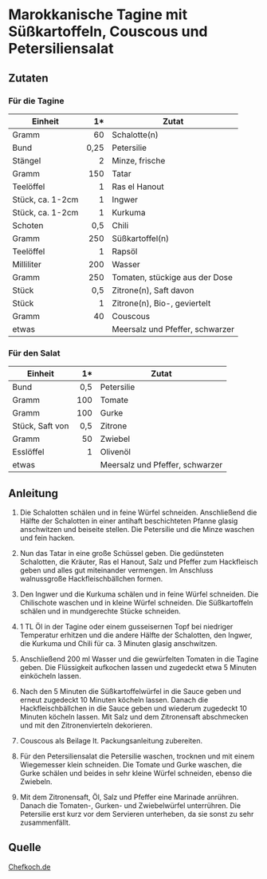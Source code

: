 # Marokkanische Tagine mit Süßkartoffeln, Couscous und Petersiliensalat

## Zutaten

### Für die Tagine

| Einheit          | 1*   | Zutat                           |
|------------------|-----:|---------------------------------|
| Gramm            | 60   | Schalotte(n)                    |
| Bund             | 0,25 | Petersilie                      |
| Stängel          | 2    | Minze, frische                  |
| Gramm            | 150  | Tatar                           |
| Teelöffel        | 1    | Ras el Hanout                   |
| Stück, ca. 1-2cm | 1    | Ingwer                          |
| Stück, ca. 1-2cm | 1    | Kurkuma                         |
| Schoten          | 0,5  | Chili                           |
| Gramm            | 250  | Süßkartoffel(n)                 |
| Teelöffel        | 1    | Rapsöl                          |
| Milliliter       | 200  | Wasser                          |
| Gramm            | 250  | Tomaten, stückige aus der Dose  |
| Stück            | 0,5  | Zitrone(n), Saft davon          |
| Stück            | 1    | Zitrone(n), Bio-, geviertelt    |
| Gramm            | 40   | Couscous                        |
| etwas            |      | Meersalz und Pfeffer, schwarzer |

### Für den Salat

| Einheit         | 1*  | Zutat                           |
|-----------------|----:|---------------------------------|
| Bund            | 0,5 | Petersilie                      |
| Gramm           | 100 | Tomate                          |
| Gramm           | 100 | Gurke                           |
| Stück, Saft von | 0,5 | Zitrone                         |
| Gramm           | 50  | Zwiebel                         |
| Esslöffel       | 1   | Olivenöl                        |
| etwas           |     | Meersalz und Pfeffer, schwarzer |

## Anleitung

1. Die Schalotten schälen und in feine Würfel schneiden. Anschließend die Hälfte
   der Schalotten in einer antihaft beschichteten Pfanne glasig anschwitzen und
   beiseite stellen. Die Petersilie und die Minze waschen und fein hacken.

2. Nun das Tatar in eine große Schüssel geben. Die gedünsteten Schalotten, die
   Kräuter, Ras el Hanout, Salz und Pfeffer zum Hackfleisch geben und alles gut
   miteinander vermengen. Im Anschluss walnussgroße Hackfleischbällchen formen.

3. Den Ingwer und die Kurkuma schälen und in feine Würfel schneiden. Die
   Chilischote waschen und in kleine Würfel schneiden. Die Süßkartoffeln schälen
   und in mundgerechte Stücke schneiden.

4. 1 TL Öl in der Tagine oder einem gusseisernen Topf bei niedriger Temperatur
   erhitzen und die andere Hälfte der Schalotten, den Ingwer, die Kurkuma und
   Chili für ca. 3 Minuten glasig anschwitzen.

5. Anschließend 200 ml Wasser und die gewürfelten Tomaten in die Tagine geben.
   Die Flüssigkeit aufkochen lassen und zugedeckt etwa 5 Minuten einköcheln
   lassen.

6. Nach den 5 Minuten die Süßkartoffelwürfel in die Sauce geben und erneut
   zugedeckt 10 Minuten köcheln lassen. Danach die Hackfleischbällchen in die
   Sauce geben und wiederum zugedeckt 10 Minuten köcheln lassen. Mit Salz und
   dem Zitronensaft abschmecken und mit den Zitronenvierteln dekorieren.

7. Couscous als Beilage lt. Packungsanleitung zubereiten.

8. Für den Petersiliensalat die Petersilie waschen, trocknen und mit einem
   Wiegemesser klein schneiden. Die Tomate und Gurke waschen, die Gurke schälen
   und beides in sehr kleine Würfel schneiden, ebenso die Zwiebeln.

9. Mit dem Zitronensaft, Öl, Salz und Pfeffer eine Marinade anrühren. Danach die
   Tomaten-, Gurken- und Zwiebelwürfel unterrühren. Die Petersilie erst kurz vor
   dem Servieren unterheben, da sie sonst zu sehr zusammenfällt.

## Quelle

[Chefkoch.de](https://www.chefkoch.de/rezepte/3501361521635821/Marokkanische-Tajine-mit-Suesskartoffeln-Couscous-und-Petersiliensalat.html)
